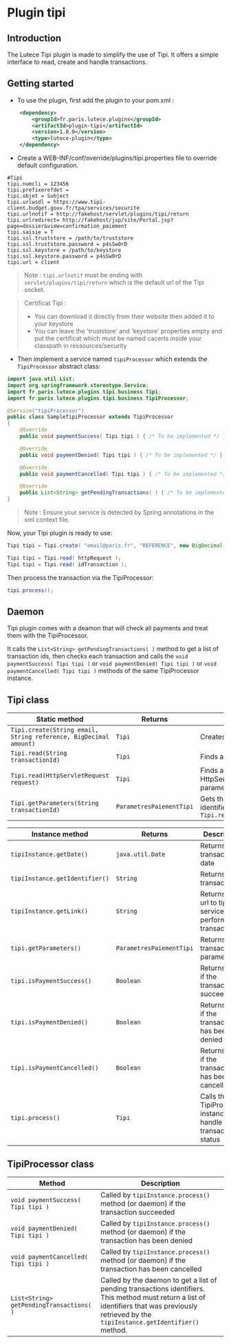 # Plugin tipi

## Introduction
The Lutece Tipi plugin is made to simplify the use of Tipi. It offers a simple interface to read, create and handle transactions.

## Getting started
* To use the plugin, first add the plugin to your pom.xml :
```xml
    <dependency>
        <groupId>fr.paris.lutece.plugins</groupId>
        <artifactId>plugin-tipi</artifactId>
        <version>1.0.0</version>
        <type>lutece-plugin</type>
    </dependency>
```
* Create a WEB-INF/conf/override/plugins/tipi.properties file to override default configuration.

```properties
#Tipi
tipi.numcli = 123456
tipi.prefixerefdet = 
tipi.objet = Subject
tipi.urlwsdl = https://www.tipi-client.budget.gouv.fr/tpa/services/securite
tipi.urlnotif = http://fakehost/servlet/plugins/tipi/return
tipi.urlredirect= http://fakehost/jsp/site/Portal.jsp?page=dossier&view=confirmation_paiement
tipi.saisie = T
tipi.ssl.truststore = /path/to/truststore
tipi.ssl.truststore.password = p4sSw0rD
tipi.ssl.keystore = /path/to/keystore
tipi.ssl.keystore.password = p4sSw0rD
tipi.url = client
```
> Note : `tipi.urlnotif` must be ending with `servlet/plugins/tipi/return` which is the default url of the Tipi socket.

> Certificat Tipi :
> * You can download it directly from their website then added it to your keystore
> * You can leave the 'truststore' and  'keystore' properties empty and put the certificat which must be named cacerts inside your classpath in ressources/security
* Then implement a service named `tipiProcessor` which extends the `TipiProcessor` abstract class:
```java
import java.util.List;
import org.springframework.stereotype.Service;
import fr.paris.lutece.plugins.tipi.business.Tipi;
import fr.paris.lutece.plugins.tipi.business.TipiProcessor;

@Service("tipiProcessor")
public class SampleTipiProcessor extends TipiProcessor
{
    @Override
    public void paymentSuccess( Tipi tipi ) { /* To be implemented */ }

    @Override
    public void paymentDenied( Tipi tipi ) { /* To be implemented */ }

    @Override
    public void paymentCancelled( Tipi tipi ) { /* To be implemented */ }

    @Override
    public List<String> getPendingTransactions( ) { /* To be implemented */ }
}
```
> Note : Ensure your service is detected by Spring annotations in the xml context file.

Now, your Tipi plugin is ready to use:

```java
Tipi tipi = Tipi.create( "email@paris.fr", "REFERENCE", new BigDecimal(12.5) );
```
```java
Tipi tipi = Tipi.read( httpRequest );
Tipi tipi = Tipi.read( idTransaction );
```
Then process the transaction via the TipiProcessor:
```java
tipi.process();
```

## Daemon
Tipi plugin comes with a deamon that will check all payments and treat them with the TipiProcessor.

It calls the `List<String> getPendingTransactions( )` method to get a list of transaction ids, then checks each transaction and calls the `void paymentSuccess( Tipi tipi )` or `void paymentDenied( Tipi tipi )` or `void paymentCancelled( Tipi tipi )` methods of the same TipiProcessor instance.

## Tipi class
Static method | Returns | Description
--------------|---------|------------
`Tipi.create(String email, String reference, BigDecimal amount)` | `Tipi` | Creates a Tipi transaction
`Tipi.read(String transactionId)` | `Tipi` | Finds a Tipi transaction via its identifier
`Tipi.read(HttpServletRequest request)` | `Tipi` | Finds a Tipi transaction via an HttpServletRequest containing an idop parameter 
`Tipi.getParameters(String transactionId)` | `ParametresPaiementTipi` | Gets the parameters of a transaction via its identifier. Shortcut for `Tipi.read(transactionId).getParameters()`

Instance method | Returns | Description
----------------|---------|------------
`tipiInstance.getDate()` | `java.util.Date` | Returns the transaction date
`tipiInstance.getIdentifier()` | `String` | Returns the transaction id
`tipiInstance.getLink()` | `String` | Returns the url to tipi service to perform the transaction
`tipi.getParameters()` | `ParametresPaiementTipi` | Returns the transaction parameters
`tipi.isPaymentSuccess()` | `Boolean` | Returns true if the transaction succeeded
`tipi.isPaymentDenied()` | `Boolean` | Returns true if the transaction has been denied
`tipi.isPaymentCancelled()` | `Boolean` | Returns true if the transaction has been cancelled
`tipi.process()` | `Tipi` | Calls the TipiProcessor instance to handle transaction status

## TipiProcessor class
Method | Description
-------|------------
`void paymentSuccess( Tipi tipi )` | Called by `tipiInstance.process()` method (or daemon) if the transaction succeeded
`void paymentDenied( Tipi tipi )` | Called by `tipiInstance.process()` method (or daemon) if the transaction has been denied
`void paymentCancelled( Tipi tipi )` | Called by `tipiInstance.process()` method (or daemon) if the transaction has been cancelled
`List<String> getPendingTransactions( )` | Called by the daemon to get a list of pending transactions identifiers. This method must return a list of identifiers that was previously retrieved by the `tipiInstance.getIdentifier()` method.
